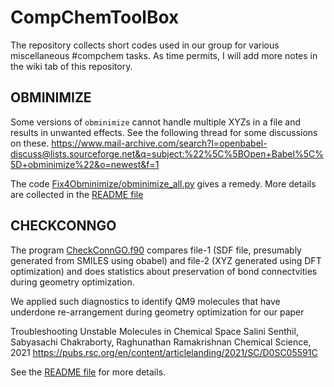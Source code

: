 # CompChemToolBox
The repository collects short codes used in our group for various miscellaneous #compchem tasks. As time permits, I will add more notes in the wiki tab of this repository.

## OBMINIMIZE
Some versions of `obminimize` cannot handle multiple XYZs in a file and results in unwanted effects. See the following thread for some discussions on these. 
https://www.mail-archive.com/search?l=openbabel-discuss@lists.sourceforge.net&q=subject:%22%5C%5BOpen+Babel%5C%5D+obminimize%22&o=newest&f=1

The code [Fix4Obminimize/obminimize_all.py](https://github.com/raghurama123/CompChemToolBox/tree/main/Fix4Obminimize) gives a remedy. More details are collected in the [README file](https://github.com/raghurama123/CompChemToolBox/blob/main/Fix4Obminimize/example)

## CHECKCONNGO

The program [CheckConnGO.f90](https://github.com/raghurama123/CompChemToolBox/tree/main/CheckConnGO) compares file-1 (SDF file, presumably generated from SMILES using obabel) and file-2 (XYZ generated using DFT optimization) and does statistics about preservation of bond connectvities during geometry optimization. 


We applied such diagnostics to identify QM9 molecules that have underdone re-arrangement during geometry optimization for our paper 

Troubleshooting Unstable Molecules in Chemical Space 
Salini Senthil, Sabyasachi Chakraborty, Raghunathan Ramakrishnan
Chemical Science, 2021
https://pubs.rsc.org/en/content/articlelanding/2021/SC/D0SC05591C

See the [README file](https://github.com/raghurama123/CompChemToolBox/blob/main/CheckConnGO/example) for more details.


